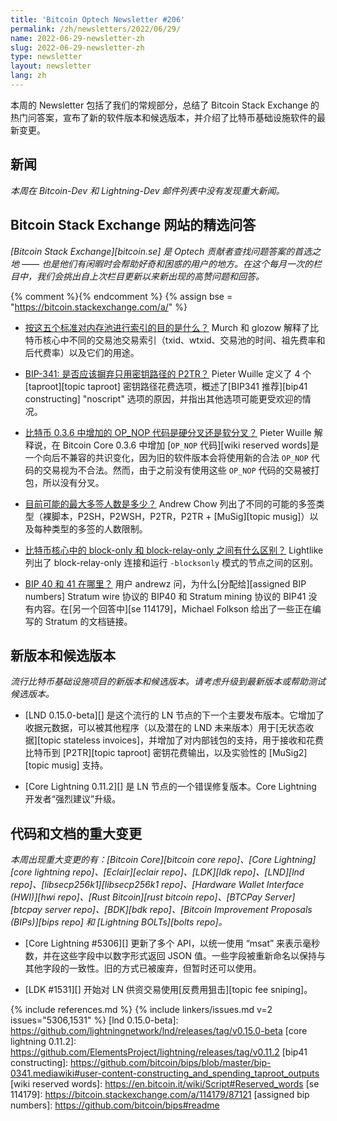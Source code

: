 ```yaml
---
title: 'Bitcoin Optech Newsletter #206'
permalink: /zh/newsletters/2022/06/29/
name: 2022-06-29-newsletter-zh
slug: 2022-06-29-newsletter-zh
type: newsletter
layout: newsletter
lang: zh
---
```

本周的 Newsletter 包括了我们的常规部分，总结了 Bitcoin Stack Exchange 的热门问答案，宣布了新的软件版本和候选版本，并介绍了比特币基础设施软件的最新变更。

## 新闻

*本周在 Bitcoin-Dev 和 Lightning-Dev 邮件列表中没有发现重大新闻。*

## Bitcoin Stack Exchange 网站的精选问答

*[Bitcoin Stack Exchange][bitcoin.se] 是 Optech 贡献者查找问题答案的首选之地 —— 也是他们有闲暇时会帮助好奇和困惑的用户的地方。在这个每月一次的栏目中，我们会挑出自上次栏目更新以来新出现的高赞问题和回答。*

{% comment %}<!-- https://bitcoin.stackexchange.com/search?tab=votes&q=created%3a1m..%20is%3aanswer -->{% endcomment %}
{% assign bse = "https://bitcoin.stackexchange.com/a/" %}

- [<!--what-is-the-purpose-of-indexing-the-mempool-by-these-five-criteria-->按这五个标准对内存池进行索引的目的是什么？]({{bse}}114216)
  Murch 和 glozow 解释了比特币核心中不同的交易池交易索引（txid、wtxid、交易池的时间、祖先费率和后代费率）以及它们的用途。

- [<!--bip-341-should-key-path-only-p2tr-be-eschewed-altogether-->BIP-341: 是否应该摒弃只用密钥路径的 P2TR？]({{bse}}113989)
  Pieter Wuille 定义了 4 个 [taproot][topic taproot] 密钥路径花费选项，概述了[BIP341 推荐][bip41 constructing] "noscript" 选项的原因，并指出其他选项可能更受欢迎的情况。


- [<!--was-the-addition-of-op-nop-codes-in-bitcoin-0-3-6-a-hard-or-soft-fork-->比特币 0.3.6 中增加的 OP_NOP 代码是硬分叉还是软分叉？]({{bse}}113994)
  Pieter Wuille 解释说，在 Bitcoin Core 0.3.6 中增加 [`OP_NOP` 代码][wiki reserved words]是一个向后不兼容的共识变化，因为旧的软件版本会将使用新的合法 `OP_NOP` 代码的交易视为不合法。然而，由于之前没有使用这些 `OP_NOP` 代码的交易被打包，所以没有分叉。

- [<!--what-is-the-largest-multisig-quorum-currently-possible-->目前可能的最大多签人数是多少？]({{bse}}114048)
  Andrew Chow 列出了不同的可能的多签类型（裸脚本，P2SH，P2WSH，P2TR，P2TR + [MuSig][topic musig]）以及每种类型的多签的人数限制。

- [<!--what-is-the-difference-between-blocksonly-and-block-relay-only-in-bitcoin-core-->比特币核心中的 block-only 和 block-relay-only 之间有什么区别？]({{bse}}114081)
  Lightlike 列出了 block-relay-only 连接和运行 `-blocksonly` 模式的节点之间的区别。

- [<!--where-are-bips-40-and-41-->BIP 40 和 41 在哪里？]({{bse}}114168)
  用户 andrewz 问，为什么[分配给][assigned BIP numbers] Stratum wire 协议的 BIP40 和 Stratum mining 协议的 BIP41 没有内容。在[另一个回答中][se 114179]，Michael Folkson 给出了一些正在编写的 Stratum 的文档链接。

## 新版本和候选版本

*流行比特币基础设施项目的新版本和候选版本。请考虑升级到最新版本或帮助测试候选版本。*

- [LND 0.15.0-beta][] 是这个流行的 LN 节点的下一个主要发布版本。它增加了收据元数据，可以被其他程序（以及潜在的 LND 未来版本）用于[无状态收据][topic stateless invoices]，并增加了对内部钱包的支持，用于接收和花费比特币到 [P2TR][topic taproot] 密钥花费输出，以及实验性的 [MuSig2][topic musig] 支持。

- [Core Lightning 0.11.2][] 是 LN 节点的一个错误修复版本。Core Lightning 开发者“强烈建议”升级。

## 代码和文档的重大变更

*本周出现重大变更的有：[Bitcoin Core][bitcoin core repo]、[Core
Lightning][core lightning repo]、[Eclair][eclair repo]、[LDK][ldk repo]、[LND][lnd repo]、[libsecp256k1][libsecp256k1 repo]、[Hardware Wallet
Interface (HWI)][hwi repo]、[Rust Bitcoin][rust bitcoin repo]、[BTCPay
Server][btcpay server repo]、[BDK][bdk repo]、[Bitcoin Improvement
Proposals (BIPs)][bips repo] 和 [Lightning BOLTs][bolts repo]。*

- [Core Lightning #5306][] 更新了多个 API，以统一使用 “msat” 来表示毫秒数，并在这些字段中以数字形式返回 JSON 值。一些字段被重新命名以保持与其他字段的一致性。旧的方式已被废弃，但暂时还可以使用。

- [LDK #1531][] 开始对 LN 供资交易使用[反费用狙击][topic fee sniping]。

{% include references.md %}
{% include linkers/issues.md v=2 issues="5306,1531" %}
[lnd 0.15.0-beta]: https://github.com/lightningnetwork/lnd/releases/tag/v0.15.0-beta
[core lightning 0.11.2]: https://github.com/ElementsProject/lightning/releases/tag/v0.11.2
[bip41 constructing]: https://github.com/bitcoin/bips/blob/master/bip-0341.mediawiki#user-content-constructing_and_spending_taproot_outputs
[wiki reserved words]: https://en.bitcoin.it/wiki/Script#Reserved_words
[se 114179]: https://bitcoin.stackexchange.com/a/114179/87121
[assigned bip numbers]: https://github.com/bitcoin/bips#readme
